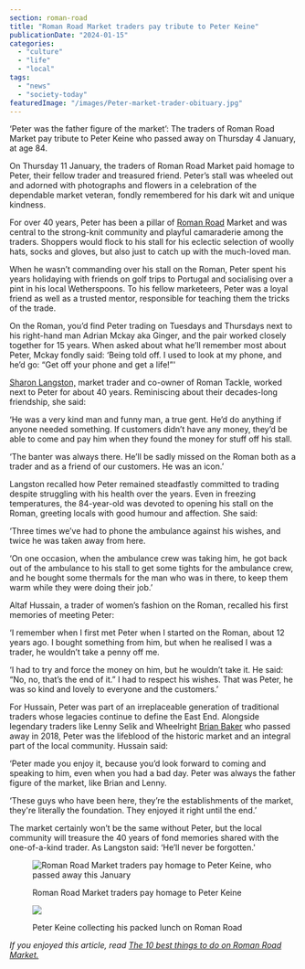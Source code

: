 ```yaml
---
section: roman-road
title: "Roman Road Market traders pay tribute to Peter Keine"
publicationDate: "2024-01-15"
categories: 
  - "culture"
  - "life"
  - "local"
tags: 
  - "news"
  - "society-today"
featuredImage: "/images/Peter-market-trader-obituary.jpg"
---
```


‘Peter was the father figure of the market’: The traders of Roman Road Market pay tribute to Peter Keine who passed away on Thursday 4 January, at age 84.

On Thursday 11 January, the traders of Roman Road Market paid homage to Peter, their fellow trader and treasured friend. Peter’s stall was wheeled out and adorned with photographs and flowers in a celebration of the dependable market veteran, fondly remembered for his dark wit and unique kindness.

For over 40 years, Peter has been a pillar of [Roman Road](https://romanroadlondon.com/rosa-rogina-london-festival-architecture-interview/) Market and was central to the strong-knit community and playful camaraderie among the traders. Shoppers would flock to his stall for his eclectic selection of woolly hats, socks and gloves, but also just to catch up with the much-loved man.

When he wasn’t commanding over his stall on the Roman, Peter spent his years holidaying with friends on golf trips to Portugal and socialising over a pint in his local Wetherspoons. To his fellow marketeers, Peter was a loyal friend as well as a trusted mentor, responsible for teaching them the tricks of the trade.

On the Roman, you’d find Peter trading on Tuesdays and Thursdays next to his right-hand man Adrian Mckay aka Ginger, and the pair worked closely together for 15 years. When asked about what he’ll remember most about Peter, Mckay fondly said: ‘Being told off. I used to look at my phone, and he’d go: “Get off your phone and get a life!”'

[Sharon Langston,](https://romanroadlondon.com/roman-tackle-fishing-shop/) market trader and co-owner of Roman Tackle, worked next to Peter for about 40 years. Reminiscing about their decades-long friendship, she said:

‘He was a very kind man and funny man, a true gent. He’d do anything if anyone needed something. If customers didn’t have any money, they’d be able to come and pay him when they found the money for stuff off his stall.

‘The banter was always there. He’ll be sadly missed on the Roman both as a trader and as a friend of our customers. He was an icon.’

Langston recalled how Peter remained steadfastly committed to trading despite struggling with his health over the years. Even in freezing temperatures, the 84-year-old was devoted to opening his stall on the Roman, greeting locals with good humour and affection. She said:

‘Three times we’ve had to phone the ambulance against his wishes, and twice he was taken away from here.

‘On one occasion, when the ambulance crew was taking him, he got back out of the ambulance to his stall to get some tights for the ambulance crew, and he bought some thermals for the man who was in there, to keep them warm while they were doing their job.’

Altaf Hussain, a trader of women’s fashion on the Roman, recalled his first memories of meeting Peter:

‘I remember when I first met Peter when I started on the Roman, about 12 years ago. I bought something from him, but when he realised I was a trader, he wouldn’t take a penny off me. 

‘I had to try and force the money on him, but he wouldn’t take it. He said: “No, no, that’s the end of it.” I had to respect his wishes. That was Peter, he was so kind and lovely to everyone and the customers.’

For Hussain, Peter was part of an irreplaceable generation of traditional traders whose legacies continue to define the East End. Alongside legendary traders like Lenny Selik and Wheelright [Brian Baker](https://romanroadlondon.com/roman-road-market-traders-pay-tribute-brian-baker/) who passed away in 2018, Peter was the lifeblood of the historic market and an integral part of the local community. Hussain said:

‘Peter made you enjoy it, because you’d look forward to coming and speaking to him, even when you had a bad day. Peter was always the father figure of the market, like Brian and Lenny. 

‘These guys who have been here, they’re the establishments of the market, they're literally the foundation. They enjoyed it right until the end.’

The market certainly won’t be the same without Peter, but the local community will treasure the 40 years of fond memories shared with the one-of-a-kind trader. As Langston said: ‘He’ll never be forgotten.'

<figure>

![Roman Road Market traders pay homage to Peter Keine, who passed away this January](/images/market-traders-pay-tribute-to-peter-1024x683.jpg)

<figcaption>

Roman Road Market traders pay homage to Peter Keine

</figcaption>

</figure>

<figure>

![](/images/Obituary-peter-marlet-trader-1024x683.jpg)

<figcaption>

Peter Keine collecting his packed lunch on Roman Road

</figcaption>

</figure>

_If you enjoyed this article, read_ [_The 10 best things to do on Roman Road Market._](https://romanroadlondon.com/best-things-to-do-on-roman-road-market/)


